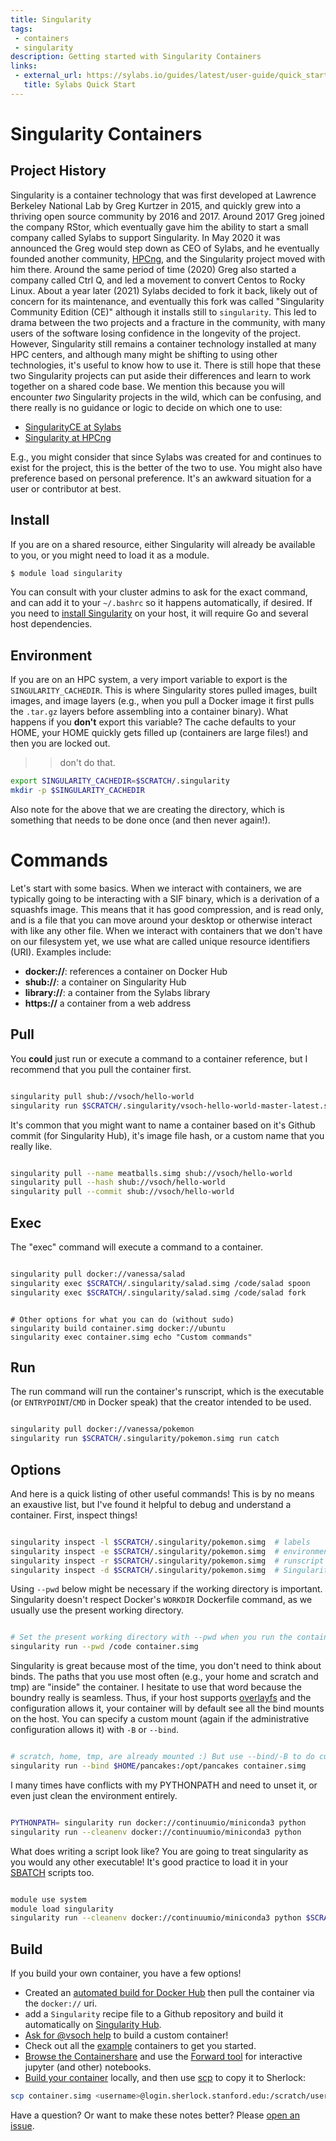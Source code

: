 ```yaml
---
title: Singularity
tags: 
 - containers
 - singularity
description: Getting started with Singularity Containers
links:
 - external_url: https://sylabs.io/guides/latest/user-guide/quick_start.html
   title: Sylabs Quick Start
---
```


# Singularity Containers

## Project History

Singularity is a container technology that was first developed at Lawrence Berkeley National Lab
by Greg Kurtzer in 2015, and quickly grew into a thriving open source community by 2016 and 2017.
Around 2017 Greg joined the company RStor, which eventually gave him the ability to start a small
company called Sylabs to support Singularity. In May 2020 it was announced the Greg would step
down as CEO of Sylabs, and he eventually founded another community, [HPCng](https://hpcng.org/),
and the Singularity project moved with him there. Around the same period of time (2020) Greg also 
started a company called Ctrl Q, and led a movement to convert Centos to Rocky Linux. About a year 
later (2021) Sylabs decided to fork it back, likely out of concern for its maintenance, and eventually
this fork was called "Singularity Community Edition (CE)" although it installs still to `singularity`. 
This led to drama between the two projects and a fracture in the community, with many users of the software losing confidence in the longevity of the project. However, Singularity still remains a container technology installed at many HPC centers, and although many might be
shifting to using other technologies, it's useful to know how to use it. There is still hope that these two
Singularity projects can put aside their differences and learn to work together on a shared code base.
We mention this because you will encounter _two_ Singularity projects in the wild, which can be confusing,
and there really is no guidance or logic to decide on which one to use:

 - [SingularityCE at Sylabs](https://github.com/sylabs/singularity)
 - [Singularity at HPCng](https://github.com/hpcng/singularity)

E.g., you might consider that since Sylabs was created for and continues to exist for the project,
this is the better of the two to use. You might also have preference based on personal preference.
It's an awkward situation for a user or contributor at best.

## Install

If you are on a shared resource, either Singularity will already be available to you, or you might need
to load it as a module.

```bash
$ module load singularity
```

You can consult with your cluster admins to ask for the exact command, and can add it to your `~/.bashrc`
so it happens automatically, if desired. If you need to [install Singularity](https://sylabs.io/guides/latest/user-guide/quick_start.html#quick-installation-steps) on your host, it will require Go and several host dependencies.

## Environment

If you are on an HPC system, a very import variable to export is the `SINGULARITY_CACHEDIR`. This is where Singularity stores
pulled images, built images, and image layers (e.g., when you pull a Docker image it first pulls
the `.tar.gz` layers before assembling into a container binary). What happens if you **don't** export
this variable? The cache defaults to your HOME, your HOME quickly gets filled up (containers
are large files!) and then you are locked out.

>> don't do that.

```bash
export SINGULARITY_CACHEDIR=$SCRATCH/.singularity
mkdir -p $SINGULARITY_CACHEDIR
```

Also note for the above that we are creating the directory, which is something that needs to be
done once (and then never again!).

# Commands

Let's start with some basics. When we interact with containers, we are typically going to be
interacting with a SIF binary, which is a derivation of a squashfs image. This means that it has
good compression, and is read only, and is a file that you can move around your desktop or otherwise
interact with like any other file. When we interact with containers that we don't have on our filesystem
yet, we use what are called unique resource identifiers (URI). Examples include:

 - **docker://**: references a container on Docker Hub
 - **shub://**: a container on Singularity Hub
 - **library://**: a container from the Sylabs library
 - **https://** a container from a web address



## Pull

You **could** just run or execute a command to a container reference, but I recommend
that you pull the container first.

```bash

singularity pull shub://vsoch/hello-world
singularity run $SCRATCH/.singularity/vsoch-hello-world-master-latest.simg
```

It's common that you might want to name a container based on it's Github commit (for Singularity Hub),
it's image file hash, or a custom name that you really like.

```bash

singularity pull --name meatballs.simg shub://vsoch/hello-world
singularity pull --hash shub://vsoch/hello-world
singularity pull --commit shub://vsoch/hello-world
```

## Exec

The "exec" command will execute a command to a container.

```bash

singularity pull docker://vanessa/salad
singularity exec $SCRATCH/.singularity/salad.simg /code/salad spoon
singularity exec $SCRATCH/.singularity/salad.simg /code/salad fork
```
```

# Other options for what you can do (without sudo)
singularity build container.simg docker://ubuntu
singularity exec container.simg echo "Custom commands"
```

## Run
The run command will run the container's runscript, which is the executable (or `ENTRYPOINT`/`CMD` 
in Docker speak) that the creator intended to be used.

```bash

singularity pull docker://vanessa/pokemon
singularity run $SCRATCH/.singularity/pokemon.simg run catch
```

## Options
And here is a quick listing of other useful commands! This is by no means
an exaustive list, but I've found it helpful to debug and understand a container.
First, inspect things!

```bash

singularity inspect -l $SCRATCH/.singularity/pokemon.simg  # labels
singularity inspect -e $SCRATCH/.singularity/pokemon.simg  # environment
singularity inspect -r $SCRATCH/.singularity/pokemon.simg  # runscript
singularity inspect -d $SCRATCH/.singularity/pokemon.simg  # Singularity recipe definition
```

Using `--pwd` below might be necessary if the working directory is important. 
Singularity doesn't respect Docker's `WORKDIR` Dockerfile
command, as we usually use the present working directory.

```bash

# Set the present working directory with --pwd when you run the container
singularity run --pwd /code container.simg
```

Singularity is great because most of the time, you don't need to think about
binds. The paths that you use most often (e.g., your home and scratch and tmp)
are "inside" the container. I hesitate to use that word because the
boundry really is seamless. Thus, if your host supports 
<a href="https://en.wikipedia.org/wiki/OverlayFS" target="_blank">overlayfs</a> and the configuration allows it, your container
will by default see all the bind mounts on the host. You can specify a custom mount 
(again if the administrative configuration allows it) with `-B` or `--bind`.

```bash

# scratch, home, tmp, are already mounted :) But use --bind/-B to do custom
singularity run --bind $HOME/pancakes:/opt/pancakes container.simg
```

I many times have conflicts with my PYTHONPATH and need to unset it,
or even just clean the environment entirely.

```bash

PYTHONPATH= singularity run docker://continuumio/miniconda3 python
singularity run --cleanenv docker://continuumio/miniconda3 python
```

What does writing a script look like? You are going to treat singularity as
you would any other executable! It's good practice to load it in your 
<a href="https://researchapps.github.io/job-maker/" target="_blank">SBATCH</a>
scripts too.

```bash

module use system
module load singularity
singularity run --cleanenv docker://continuumio/miniconda3 python $SCRATCH/analysis/script.py
```

## Build
If you build your own container, you have a few options!

 - Created an [automated build for Docker Hub](https://docs.docker.com/docker-hub/builds/) then pull the container via the `docker://` uri.
 - add a `Singularity` recipe file to a Github repository and build it automatically on [Singularity Hub](https://www.singularity-hub.org).
 - [Ask for @vsoch help](https://www.github.com/researchapps/sherlock) to build a custom container! 
 - Check out all the [example](https://github.com/researchapps/sherlock) containers to get you started.
 - [Browse the Containershare](https://vsoch.github.io/containershare/) and use the [Forward tool](https://www.github.com/vsoch/forward/) for interactive jupyter (and other) notebooks.
 - [Build your container](https://www.sylabs.io/guides/2.6/user-guide/quick_start.html#build-images-from-scratch) locally, and then use [scp](http://www.hypexr.org/linux_scp_help.php) to copy it to Sherlock:

```bash
scp container.simg <username>@login.sherlock.stanford.edu:/scratch/users/<username>/container.simg
```


Have a question? Or want to make these notes better? Please <a href="https://www.github.com/vsoch/lessons/issues">open an issue</a>.

